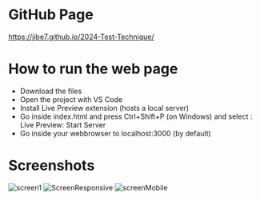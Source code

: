 # GitHub Page
https://jibe7.github.io/2024-Test-Technique/
# How to run the web page
- Download the files
- Open the project with VS Code
- Install Live Preview extension (hosts a local server)
- Go inside index.html and press Ctrl+Shift+P (on Windows) and select : Live Preview: Start Server
- Go inside your webbrowser to localhost:3000 (by default)

# Screenshots 
![screen1](https://github.com/Jibe7/2024-Test-Technique/assets/84497196/9c3c0f9c-6a57-4dc0-a7b7-b516d3be35d3)
![ScreenResponsive](https://github.com/Jibe7/2024-Test-Technique/assets/84497196/e3d4c85c-56de-48a5-8d96-e6afe75acf79)
![screenMobile](https://github.com/Jibe7/2024-Test-Technique/assets/84497196/c1892d82-3a6d-4587-bbe9-df4ce69e7ce1)
